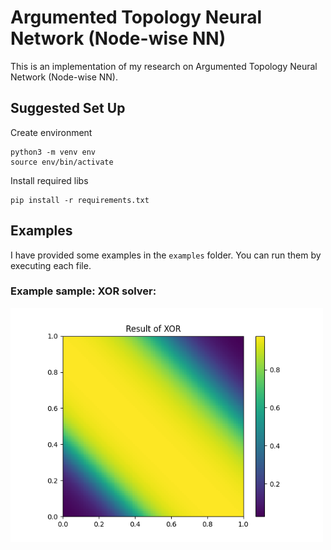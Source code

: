 # Argumented Topology Neural Network (Node-wise NN)
This is an implementation of my research on Argumented Topology Neural Network (Node-wise NN).


## Suggested Set Up

Create environment
```
python3 -m venv env
source env/bin/activate
```

Install required libs
```
pip install -r requirements.txt
```

## Examples
I have provided some examples in the `examples` folder. You can run them by executing each file.


### Example sample: XOR solver:
<img src="examples/results/XOR_result_10000_epoch_lr0.1.png" width="500"/>

